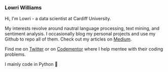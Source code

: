 ### Lowri Williams

Hi, I'm Lowri - a data scientist at Cardiff University. 

My interests revolve around nautral language processing, text mining, and sentiment analysis. I occasionally blog my personal projects and use my Github to repo all of them. Check out my articles on [Medium](https://medium.com/@lowri.a.williams).

Find me on [Twitter](https://twitter.com/Lowri_Williams) or on [Codementor](https://www.codementor.io/@lowriawilliams) where I help mentee with their coding problems.

I mainly code in Python 🐍
